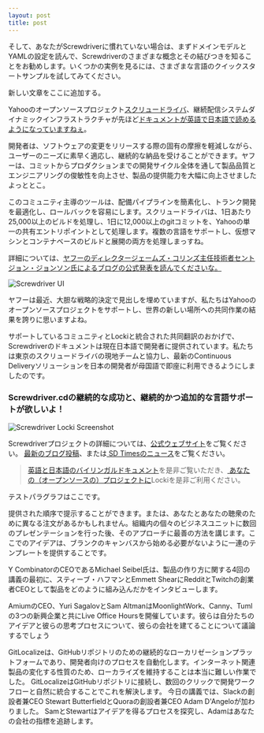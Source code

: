 ```yaml
---
layout: post
title: post
---
```


そして、あなたがScrewdriverに慣れていない場合は、まずドメインモデルとYAMLの設定を読んで、Screwdriverのさまざまな概念とその結びつきを知ることをお勧めします。いくつかの実例を見るには、さまざまな言語のクイックスタートサンプルを試してみてください。

新しい文章をここに追加する。

Yahooのオープンソースプロジェクト[スクリュードライバ](http://screwdriver.cd/)、継続配信システムダイナミックインフラストラクチャが先ほど[ドキュメントが英語で日本語で読めるようになっていますねぇ](https://yahooeng.tumblr.com/post/155765242061/open-sourcing-screwdriver-yahoos-continuous)。

開発者は、ソフトウェアの変更をリリースする際の固有の摩擦を軽減しながら、ユーザーのニーズに素早く適応し、継続的な納品を受けることができます。ヤフーは、コミットからプロダクションまでの開発サイクル全体を通して製品品質とエンジニアリングの俊敏性を向上させ、製品の提供能力を大幅に向上させましたよっととこ。

このコミュニティ主導のツールは、配備パイプラインを簡素化し、トランク開発を最適化し、ロールバックを容易にします。スクリュードライバは、1日あたり25,000以上のビルドを処理し、1日に12,000以上のgitコミットを、Yahooの単一の共有エントリポイントとして処理します。複数の言語をサポートし、仮想マシンとコンテナベースのビルドと展開の両方を処理しまっすね。

詳細については、[ヤフーのディレクタージェームズ・コリンズ主任技術者セントジョン・ジョンソン氏によるブログの公式発表を読んでくださいな。](https://yahooeng.tumblr.com/post/155765242061/open-sourcing-screwdriver-yahoos-continuous)

![Screwdriver UI](/img/screwdriver.png)

ヤフーは最近、大胆な戦略的決定で見出しを埋めていますが、私たちはYahooのオープンソースプロジェクトをサポートし、世界の新しい場所への共同作業の結果を誇りに思いますよね。

サポートしているコミュニティとLockiと統合された共同翻訳のおかげで、Screwdriverのドキュメントは現在日本語で開発者に提供されています。私たちは東京のスクリュードライバの現地チームと協力し、最新のContinuous Deliveryソリューションを日本の開発者が母国語で即座に利用できるようにしましたのです。

### Screwdriver.cdの継続的な成功と、継続的かつ追加的な言語サポートが欲しいよ！

![Screwdriver Locki Screenshot](/img/screwdriver_locki.png)

Screwdriverプロジェクトの詳細については、[公式ウェブサイト](http://screwdriver.cd)をご覧ください。 [最新のブログ投稿](https://yahooeng.tumblr.com/post/155765242061/open-sourcing-screwdriver-yahoos-continuous)、または[ SD Timesのニュース](http://sdtimes.com/yahoo-open-sources-continuous-delivery-tool-screwdriver/)をご覧ください。

> [英語と日本語のバイリンガルドキュメント](http://docs.screwdriver.cd)を是非ご覧いただき、[ あなたの（オープンソースの）プロジェクトに](https://locki.io)Lockiを是非ご利用ください。

テストパラグラフはここです。

提供された順序で提示することができます。または、あなたとあなたの聴衆のために異なる注文があるかもしれません。組織内の個々のビジネスユニットに数回のプレゼンテーションを行った後、そのアプローチに最善の方法を講じます。ここでのアイデアは、ブランクのキャンバスから始める必要がないように一連のテンプレートを提供することです。

Y CombinatorのCEOであるMichael Seibel氏は、製品の作り方に関する4回の講義の最初に、スティーブ・ハフマンとEmmett ShearにRedditとTwitchの創業者CEOとして製品をどのように組み込んだかをインタビューします。

AmiumのCEO、Yuri SagalovとSam AltmanはMoonlightWork、Canny、Tumlの3つの新興企業と共にLive Office Hoursを開催しています。彼らは自分たちのアイデアと彼らの思考プロセスについて、彼らの会社を建てることについて議論するでしょう

GitLocalizeは、GitHubリポジトリのための継続的なローカリゼーションプラットフォームであり、開発者向けのプロセスを自動化します。インターネット関連製品の変化する性質のため、ローカライズを維持することは本当に難しい作業でした。 GitLocalizeはGitHubリポジトリに接続し、数回のクリックで開発ワークフローと自然に統合することでこれを解決します。 
今日の講義では、Slackの創設者兼CEO Stewart ButterfieldとQuoraの創設者兼CEO Adam D'Angeloが加わりました。 SamとStewartはアイデアを得るプロセスを探究し、Adamはあなたの会社の指標を追跡します。
